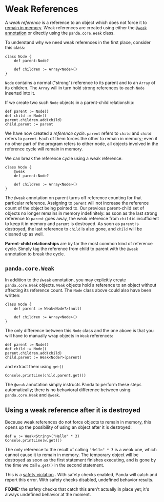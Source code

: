 Weak References
===============

A *weak reference* is a reference to an object which does not force it to
[remain in memory](memoryManagement.html). Weak references are created using either the
[`@weak` annotation](annotations.html#weak) or directly using the `panda.core.Weak` class.

To understand why we need weak references in the first place, consider this class:

    class Node {
        def parent:Node?

        def children := Array<Node>()
    }

`Node` contains a normal ("strong") reference to its parent and to an `Array` of its children. The
`Array` will in turn hold strong references to each `Node` inserted into it.

If we create two such `Node` objects in a parent-child relationship:

    def parent := Node()
    def child := Node()
    parent.children.add(child)
    child.parent := parent

We have now created a *reference cycle*. `parent` refers to `child` and `child` refers to `parent`.
Each of them forces the other to remain in memory; even if no other part of the program refers to
either node, all objects involved in the reference cycle will remain in memory.

We can break the reference cycle using a weak reference:

    class Node {
        @weak
        def parent:Node?

        def children := Array<Node>()
    }

The `@weak` annotation on parent turns off reference counting for that particular reference.
Assigning to `parent` will not increase the reference count of the object being pointed to. Our
previous parent-child set of objects no longer remains in memory indefinitely: as soon as the last
strong reference to `parent` goes away, the weak reference from `child` is insufficient to keep it
in memory and `parent` is destroyed. As soon as `parent` is destroyed, the last reference to `child`
is also gone, and `child` will be cleaned up as well.

**Parent-child relationships** are by far the most common kind of reference cycle. Simply tag the
reference from child to parent with the `@weak` annotation to break the cycle.

`panda.core.Weak`
-----------------

In addition to the `@weak` annotation, you may explicitly create `panda.core.Weak` objects. `Weak`
objects hold a reference to an object without affecting its reference count. The `Node` class above
could also have been written:

    class Node {
        def parent := Weak<Node?>(null)

        def children := Array<Node>()
    }

The only difference between this `Node` class and the one above is that you will have to manually
wrap objects in `Weak` references:

    def parent := Node()
    def child := Node()
    parent.children.add(child)
    child.parent := Weak<Node?>(parent)

and extract them using `get()`

    Console.printLine(child.parent.get())

The `@weak` annotation simply instructs Panda to perform these steps automatically; there is no
behavioral difference between using `panda.core.Weak` and `@weak`.

Using a weak reference after it is destroyed
--------------------------------------------

Because weak references do not force objects to remain in memory, this opens up the possibility of
using an object after it is destroyed:

    def w := Weak<String>("Hello" * 3)
    Console.printLine(w.get())

The only reference to the result of calling `"Hello" * 3` is a weak one, which cannot cause it to
remain in memory. The temporary object will be destroyed as soon as the first statement finishes
executing, and is gone by the time we call `w.get()` in the second statement.

This is a [safety violation](safetyViolation.html) . With safety checks enabled, Panda will catch
and report this error. With safety checks disabled, undefined behavior results.

**FIXME:** the safety checks that catch this aren't actually in place yet; it's always undefined
behavior at the moment.